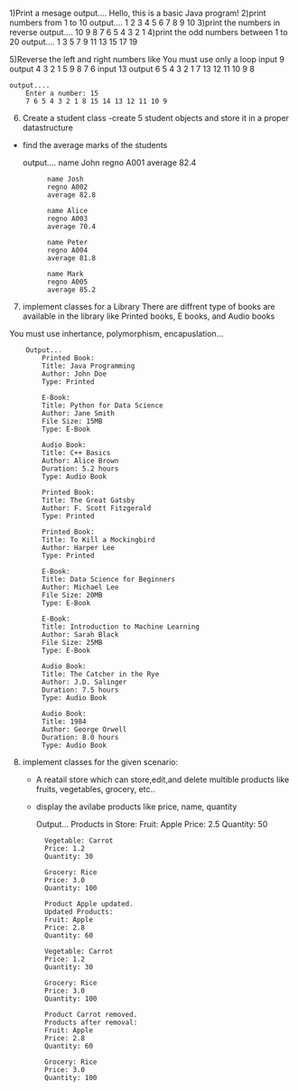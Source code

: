 1)Print a mesage
	output....
		Hello, this is a basic Java program!
2)print numbers from 1 to 10
	output....
		1 2 3 4 5 6 7 8 9 10
3)print the numbers in reverse
	output....
		10 9 8 7 6 5 4 3 2 1 
4)print the odd numbers between 1 to 20
	output....
		1 3 5 7 9 11 13 15 17 19 

5)Reverse the left and right numbers like
You must use only a loop
input  9
output 4 3 2 1 5 9 8 7 6
input 13
output 6 5 4 3 2 1 7 13 12 11 10 9 8

	output....
		Enter a number: 15
		7 6 5 4 3 2 1 8 15 14 13 12 11 10 9

6) Create a student class
	-create 5 student objects and store it in 
	a proper datastructure
- find the average marks of the students
	
	output....
			name John
			regno A001
			average 82.4

			name Josh
			regno A002
			average 82.8

			name Alice
			regno A003
			average 70.4

			name Peter
			regno A004
			average 81.8

			name Mark
			regno A005
			average 85.2


7) implement classes for a Library
There are diffrent type of books are available in the
library like Printed books, E books, and Audio books

You must use inhertance, polymorphism, encapuslation...

		Output...
			Printed Book: 
			Title: Java Programming
			Author: John Doe
			Type: Printed

			E-Book: 
			Title: Python for Data Science
			Author: Jane Smith
			File Size: 15MB
			Type: E-Book

			Audio Book: 
			Title: C++ Basics
			Author: Alice Brown
			Duration: 5.2 hours
			Type: Audio Book

			Printed Book: 
			Title: The Great Gatsby
			Author: F. Scott Fitzgerald
			Type: Printed

			Printed Book: 
			Title: To Kill a Mockingbird
			Author: Harper Lee
			Type: Printed

			E-Book: 
			Title: Data Science for Beginners
			Author: Michael Lee
			File Size: 20MB
			Type: E-Book

			E-Book: 
			Title: Introduction to Machine Learning
			Author: Sarah Black
			File Size: 25MB
			Type: E-Book

			Audio Book: 
			Title: The Catcher in the Rye
			Author: J.D. Salinger
			Duration: 7.5 hours
			Type: Audio Book

			Audio Book: 
			Title: 1984
			Author: George Orwell
			Duration: 8.0 hours
			Type: Audio Book

8) implement classes for the given scenario:
	- A reatail store which can store,edit,and delete 
multible products like fruits, vegetables, grocery, etc..
	- display the avilabe products like price, name, 
	quantity
	
		Output...
			Products in Store:
			Fruit: Apple
			Price: 2.5
			Quantity: 50

			Vegetable: Carrot
			Price: 1.2
			Quantity: 30

			Grocery: Rice
			Price: 3.0
			Quantity: 100

			Product Apple updated.
			Updated Products:
			Fruit: Apple
			Price: 2.8
			Quantity: 60

			Vegetable: Carrot
			Price: 1.2
			Quantity: 30

			Grocery: Rice
			Price: 3.0
			Quantity: 100

			Product Carrot removed.
			Products after removal:
			Fruit: Apple
			Price: 2.8
			Quantity: 60

			Grocery: Rice
			Price: 3.0
			Quantity: 100